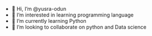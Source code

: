 - 👋 Hi, I’m @yusra-odun
- 👀 I’m interested in learning programming language
- 🌱 I’m currently learning Python
- 💞️ I’m looking to collaborate on python and Data science


<!---
yusra-odun/yusra-odun is a ✨ special ✨ repository because its `README.md` (this file) appears on your GitHub profile.
You can click the Preview link to take a look at your changes.
--->
